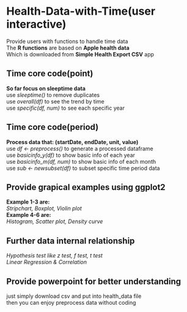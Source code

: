 # Health-Data-with-Time(user interactive)
Provide users with functions to handle time data<br />
The __R functions__ are based on __Apple health data__<br />
Which is downloaded from __Simple Health Export CSV__ app<br />

## Time core code(point)
__So far focus on sleeptime data__<br />
use _sleeptime()_ to remove duplicates<br />
use _overall(df)_ to see the trend by time<br />
use _specific(df, num)_ to see each specific year<br />

## Time core code(period)
__Process data that: (startDate, endDate, unit, value)__<br />
use _df <- preprocess()_ to generate a processed dataframe<br />
use _basicinfo_y(df)_ to show basic info of each year<br />
use _basicinfo_m(df, num)_ to show basic info of each month<br />
use _sub <- newsubset(df)_ to subset specific time period data<br />

## Provide grapical examples using ggplot2
__Example 1-3 are:__<br />
_Stripchart, Boxplot, Violin plot_<br>
__Example 4-6 are:__<br />
_Histogram, Scatter plot, Density curve_<br>

## Further data internal relationship
_Hypothesis test like z test, f test, t test_<br />
_Linear Regression & Correlation_<br />

## Provide powerpoint for better understanding
just simply download csv and put into health_data file<br />
then you can enjoy preprocess data without coding<br />
